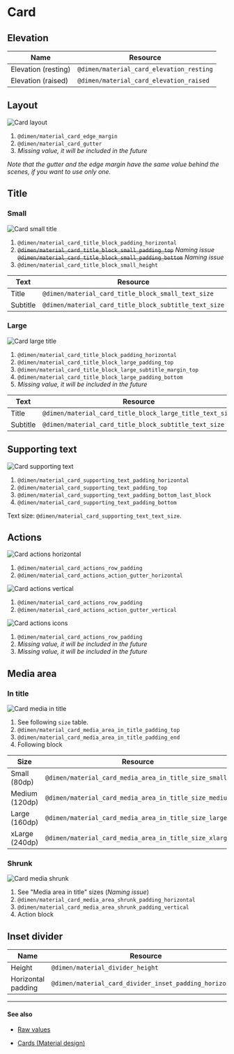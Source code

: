 # Card

## Elevation

| Name | Resource |
| ---- | -------- |
| Elevation (resting) | `@dimen/material_card_elevation_resting` |
| Elevation (raised)  | `@dimen/material_card_elevation_raised`  |


## Layout

<img class="figure" src="../../images/components_card_layout.png" alt="Card layout"/>

1. `@dimen/material_card_edge_margin`
2. `@dimen/material_card_gutter`
3. *Missing value, it will be included in the future*

*Note that the gutter and the edge margin have the same value behind the scenes, if you want to use only one.*

## Title

### Small

<img class="figure" src="../../images/components_card_title_small.png" alt="Card small title"/>

1. `@dimen/material_card_title_block_padding_horizontal`
2. <del>`@dimen/material_card_title_block_small_padding_top`</del> *Naming issue*
   <del>`@dimen/material_card_title_block_small_padding_bottom`</del> *Naming issue*
3. `@dimen/material_card_title_block_small_height`

| Text  | Resource |
| ----- | -------- |
| Title    | `@dimen/material_card_title_block_small_text_size`    |
| Subtitle | `@dimen/material_card_title_block_subtitle_text_size` |


### Large

<img class="figure" src="../../images/components_card_title_large.png" alt="Card large title"/>

1. `@dimen/material_card_title_block_padding_horizontal`
2. `@dimen/material_card_title_block_large_padding_top`
3. `@dimen/material_card_title_block_large_subtitle_margin_top`
4. `@dimen/material_card_title_block_large_padding_bottom`
5. *Missing value, it will be included in the future*

| Text  | Resource |
| ----- | -------- |
| Title    | `@dimen/material_card_title_block_large_title_text_size` |
| Subtitle | `@dimen/material_card_title_block_subtitle_text_size`    |


## Supporting text

<img class="figure" src="../../images/components_card_supporting_text.png" alt="Card supporting text"/>

1. `@dimen/material_card_supporting_text_padding_horizontal`
2. `@dimen/material_card_supporting_text_padding_top`
3. `@dimen/material_card_supporting_text_padding_bottom_last_block`
4. `@dimen/material_card_supporting_text_padding_bottom`

Text size: `@dimen/material_card_supporting_text_text_size`.


## Actions

<img class="figure" src="../../images/components_card_actions_horizontal.png" alt="Card actions horizontal"/>

1. `@dimen/material_card_actions_row_padding`
2. `@dimen/material_card_actions_action_gutter_horizontal`

<img class="figure" src="../../images/components_card_actions_vertical.png" alt="Card actions vertical"/>

1. `@dimen/material_card_actions_row_padding`
2. `@dimen/material_card_actions_action_gutter_vertical`

<img class="figure" src="../../images/components_card_actions_icons.png" alt="Card actions icons"/>

1. `@dimen/material_card_actions_row_padding`
2. *Missing value, it will be included in the future*
3. *Missing value, it will be included in the future*


## Media area

### In title

<img class="figure" src="../../images/components_card_media_in_title.png" alt="Card media in title"/>

1. See following `size` table.
2. `@dimen/material_card_media_area_in_title_padding_top`
3. `@dimen/material_card_media_area_in_title_padding_end`
4. Following block

| Size | Resource |
| ---- | -------- |
| Small (80dp)   | `@dimen/material_card_media_area_in_title_size_small`  |
| Medium (120dp) | `@dimen/material_card_media_area_in_title_size_medium` |
| Large (160dp)  | `@dimen/material_card_media_area_in_title_size_large`  |
| xLarge (240dp) | `@dimen/material_card_media_area_in_title_size_xlarge` |

### Shrunk

<img class="figure" src="../../images/components_card_media_shrunk.png" alt="Card media shrunk"/>

1. See "Media area in title" sizes (*Naming issue*)
2. `@dimen/material_card_media_area_shrunk_padding_horizontal`
3. `@dimen/material_card_media_area_shrunk_padding_vertical`
4. Action block


## Inset divider

| Name | Resource |
| ---- | -------- |
| Height             | `@dimen/material_divider_height`                        |
| Horizontal padding | `@dimen/material_card_divider_inset_padding_horizontal` |


---

#### See also

- [Raw values](https://github.com/AoDevBlue/MaterialValues/blob/master/material-values/src/main/res-component/values/card.xml)

- [Cards (Material design)](https://material.google.com/components/cards.html)

